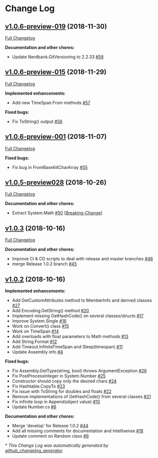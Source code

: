 # Change Log

## [v1.0.6-preview-019](https://github.com/nanoframework/lib-CoreLibrary/tree/v1.0.6-preview-019) (2018-11-30)
[Full Changelog](https://github.com/nanoframework/lib-CoreLibrary/compare/v1.0.6-preview-015...v1.0.6-preview-019)

**Documentation and other chores:**

- Update Nerdbank.GitVersioning to 2.2.33 [\#59](https://github.com/nanoframework/lib-CoreLibrary/pull/59)

## [v1.0.6-preview-015](https://github.com/nanoframework/lib-CoreLibrary/tree/v1.0.6-preview-015) (2018-11-29)
[Full Changelog](https://github.com/nanoframework/lib-CoreLibrary/compare/v1.0.6-preview-001...v1.0.6-preview-015)

**Implemented enhancements:**

- Add new TimeSpan.From methods [\#57](https://github.com/nanoframework/lib-CoreLibrary/pull/57)

**Fixed bugs:**

- Fix ToString\(\) output  [\#56](https://github.com/nanoframework/lib-CoreLibrary/pull/56)

## [v1.0.6-preview-001](https://github.com/nanoframework/lib-CoreLibrary/tree/v1.0.6-preview-001) (2018-11-07)
[Full Changelog](https://github.com/nanoframework/lib-CoreLibrary/compare/v1.0.5-preview028...v1.0.6-preview-001)

**Fixed bugs:**

- Fix bug in FromBase64CharArray [\#55](https://github.com/nanoframework/lib-CoreLibrary/pull/55)

## [v1.0.5-preview028](https://github.com/nanoframework/lib-CoreLibrary/tree/v1.0.5-preview028) (2018-10-26)
[Full Changelog](https://github.com/nanoframework/lib-CoreLibrary/compare/v1.0.3...v1.0.5-preview028)

**Documentation and other chores:**

- Extract System.Math [\#50](https://github.com/nanoframework/lib-CoreLibrary/pull/50) [[Breaking-Change](https://github.com/nanoframework/lib-CoreLibrary/labels/Breaking-Change)]

## [v1.0.3](https://github.com/nanoframework/lib-CoreLibrary/tree/v1.0.3) (2018-10-16)
[Full Changelog](https://github.com/nanoframework/lib-CoreLibrary/compare/v1.0.2...v1.0.3)

**Documentation and other chores:**

- Improve CI & CD scripts to deal with release and master branches [\#46](https://github.com/nanoframework/lib-CoreLibrary/pull/46)
- merge Release 1.0.2 branch [\#45](https://github.com/nanoframework/lib-CoreLibrary/pull/45)

## [v1.0.2](https://github.com/nanoframework/lib-CoreLibrary/tree/v1.0.2) (2018-10-16)
**Implemented enhancements:**

- Add GetCustomAttributes method to MemberInfo and derived classes [\#27](https://github.com/nanoframework/lib-CoreLibrary/pull/27)
- Add Encoding.GetString\(\) method [\#20](https://github.com/nanoframework/lib-CoreLibrary/pull/20)
- Implement missing GetHashCode\(\) on several classes/structs [\#17](https://github.com/nanoframework/lib-CoreLibrary/pull/17)
- Improve System.Single [\#16](https://github.com/nanoframework/lib-CoreLibrary/pull/16)
- Work on Convert\(\) class [\#15](https://github.com/nanoframework/lib-CoreLibrary/pull/15)
- Work on TimeSpan [\#14](https://github.com/nanoframework/lib-CoreLibrary/pull/14)
- Add overloads with float parameters to Math methods [\#13](https://github.com/nanoframework/lib-CoreLibrary/pull/13)
- Add String.Format [\#12](https://github.com/nanoframework/lib-CoreLibrary/pull/12)
- Add Timeout.InfiniteTimeSpan and Sleep\(timespan\) [\#11](https://github.com/nanoframework/lib-CoreLibrary/pull/11)
- Update Assembly info [\#4](https://github.com/nanoframework/lib-CoreLibrary/pull/4)

**Fixed bugs:**

- Fix Assembly.GetType\(string, bool\) throws ArgumentException [\#26](https://github.com/nanoframework/lib-CoreLibrary/pull/26)
- Fix PostProcessInteger in System.Number [\#25](https://github.com/nanoframework/lib-CoreLibrary/pull/25)
- Constructor should copy only the desired chars [\#24](https://github.com/nanoframework/lib-CoreLibrary/pull/24)
- Fix Hashtable.CopyTo [\#23](https://github.com/nanoframework/lib-CoreLibrary/pull/23)
- Fix issue with ToString for doubles and floats [\#22](https://github.com/nanoframework/lib-CoreLibrary/pull/22)
- Remove implementations of GetHashCode\(\) from several classes [\#21](https://github.com/nanoframework/lib-CoreLibrary/pull/21)
- Fix infinite loop in Append\(object value\) [\#10](https://github.com/nanoframework/lib-CoreLibrary/pull/10)
- Update Number.cs [\#6](https://github.com/nanoframework/lib-CoreLibrary/pull/6)

**Documentation and other chores:**

- Merge 'develop' for Release 1.0.2 [\#44](https://github.com/nanoframework/lib-CoreLibrary/pull/44)
- Add all missing comments for documentation and Intellisense [\#18](https://github.com/nanoframework/lib-CoreLibrary/pull/18)
- Update comment on Random class [\#9](https://github.com/nanoframework/lib-CoreLibrary/pull/9)



\* *This Change Log was automatically generated by [github_changelog_generator](https://github.com/skywinder/Github-Changelog-Generator)*